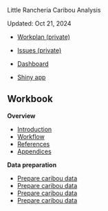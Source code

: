 Little Rancheria Caribou Analysis

Updated: Oct 21, 2024

-   [Workplan (private)](https://docs.google.com/document/d/1p0pAv9950JJwcaKug6WJn6BYHQrtLv95NQadZrdo8iE/edit)

-   [Issues (private)](https://docs.google.com/presentation/d/1i_Xo1J7MuGQ57y_FMdLXhHAxc8It-GN3tXIRacKIJCk/edit)

-   [Dashboard](https://beaconsproject.github.io/little_rancheria/dashboard)

-   [Shiny app](https://beaconsproject.github.io/little_rancheria/app)

## Workbook

**Overview**

-   [Introduction](docs/index.md)
-   [Workflow](docs/workflow.md)
-   [References](docs/references.md)
-   [Appendices](docs/appendices.md)

**Data preparation**

-   [Prepare caribou data](docs/1-prepare-caribou/index.md)
-   [Prepare caribou data](docs/1-prepare-caribou/1.1-prepare-caribou.md)
-   [Prepare caribou data](docs/1-prepare-caribou/1.1-prepare-covariates.md)
-   [Prepare caribou data](docs/1-prepare-caribou/1.3-extract-values.md)
